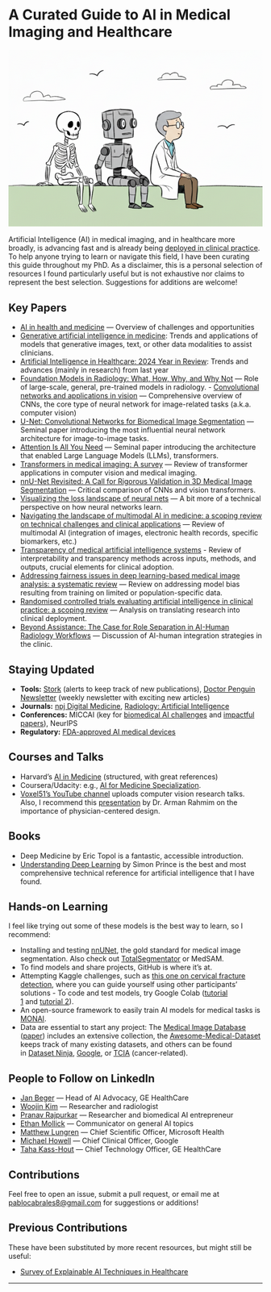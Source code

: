 # A Curated Guide to AI in Medical Imaging and Healthcare

![](ai-medical-imaging.png)

Artificial Intelligence (AI) in medical imaging, and in healthcare more broadly, is advancing fast and is already being [deployed in clinical practice](https://www.england.nhs.uk/long-read/guidance-on-the-use-of-ai-enabled-ambient-scribing-products-in-health-and-care-settings/). To help anyone trying to learn or navigate this field, I have been curating this guide throughout my PhD. As a disclaimer, this is a personal selection of resources I found particularly useful but is not exhaustive nor claims to represent the best selection. Suggestions for additions are welcome! 

## Key Papers
- [AI in health and medicine](https://www.nature.com/articles/s41591-021-01614-0) — Overview of challenges and opportunities
- [Generative artificial intelligence in medicine](https://www.nature.com/articles/s41591-025-03983-2): Trends and applications of models that generative images, text, or other data modalities to assist clinicians.
- [Artificial Intelligence in Healthcare: 2024 Year in Review](https://www.medrxiv.org/content/10.1101/2025.02.26.25322978v2): Trends and advances (mainly in research) from last year 
- [Foundation Models in Radiology: What, How, Why, and Why Not](https://pubs.rsna.org/doi/10.1148/radiol.240597) —  Role of large-scale, general, pre-trained models in radiology. - [Convolutional networks and applications in vision](https://ieeexplore.ieee.org/document/5537907) —  Comprehensive overview of CNNs, the core type of neural network for image-related tasks (a.k.a. computer vision)
- [U-Net: Convolutional Networks for Biomedical Image Segmentation](https://arxiv.org/abs/1505.04597) —  Seminal paper introducing the most influential neural network architecture for image-to-image tasks.
- [Attention Is All You Need](https://arxiv.org/abs/1706.03762) —  Seminal paper introducing the architecture that enabled Large Language Models (LLMs), transformers.
- [Transformers in medical imaging: A survey](https://www.sciencedirect.com/science/article/pii/S1361841523000634) —  Review of transformer applications in computer vision and medical imaging.
- [nnU-Net Revisited: A Call for Rigorous Validation in 3D Medical Image Segmentation](https://link.springer.com/chapter/10.1007/978-3-031-72114-4_47) — Critical comparison of CNNs and vision transformers.
- [Visualizing the loss landscape of neural nets](https://arxiv.org/abs/1712.09913) — A bit more of a technical perspective on how neural networks learn.
- [Navigating the landscape of multimodal AI in medicine: a scoping review on technical challenges and clinical applications](https://arxiv.org/abs/2411.03782) — Review of multimodal AI (integration of images, electronic health records, specific biomarkers, etc.)
- [Transparency of medical artificial intelligence systems](https://www.nature.com/articles/s44222-025-00363-w) - Review of interpretability and transparency methods across inputs, methods, and outputs, crucial elements for clinical adoption.
- [Addressing fairness issues in deep learning-based medical image analysis: a systematic review](https://www.nature.com/articles/s41746-024-01276-5) — Review on addressing model bias resulting from training on limited or population-specific data.
- [Randomised controlled trials evaluating artificial intelligence in clinical practice: a scoping review](https://www.thelancet.com/journals/landig/article/PIIS2589-7500(24)00047-5/fulltext) — Analysis on translating research into clinical deployment.
- [Beyond Assistance: The Case for Role Separation in AI-Human Radiology Workflows](https://pubs.rsna.org/doi/10.1148/radiol.250477) — Discussion of AI-human integration strategies in the clinic.

## Staying Updated 
- **Tools:** [Stork](https://www.storkapp.me/) (alerts to keep track of new publications), [Doctor Penguin Newsletter](https://doctorpenguin.substack.com) (weekly newsletter with exciting new articles)
- **Journals:** [npj Digital Medicine](https://www.nature.com/npjdigitalmed/), [Radiology: Artificial Intelligence](https://pubs.rsna.org/journal/ai) 
- **Conferences:** MICCAI (key for [biomedical AI challenges](https://miccai.org/index.php/special-interest-groups/challenges/miccai-registered-challenges/) and [impactful papers](https://papers.miccai.org/miccai-2024/)), NeurIPS 
- **Regulatory:** [FDA-approved AI medical devices](https://www.fda.gov/medical-devices/software-medical-device-samd/artificial-intelligence-and-machine-learning-aiml-enabled-medical-devices) 

## Courses and Talks 
- Harvard’s [AI in Medicine](https://zitniklab.hms.harvard.edu/AIM2/) (structured, with great references)
- Coursera/Udacity: e.g., [AI for Medicine Specialization](https://www.coursera.org/specializations/ai-for-medicine). 
- [Voxel51’s YouTube channel](https://www.youtube.com/@voxel51/videos) uploads computer vision research talks. Also, I recommend this [presentation](https://www.youtube.com/watch?v=ogEkl-FC0dI) by Dr. Arman Rahmim on the importance of physician-centered design. 

## Books 
- Deep Medicine by Eric Topol is a fantastic, accessible introduction. 
- [Understanding Deep Learning](https://udlbook.github.io/udlbook/) by Simon Prince is the best and most comprehensive technical reference for artificial intelligence that I have found. 

## Hands-on Learning 
I feel like trying out some of these models is the best way to learn, so I recommend: 
- Installing and testing [nnUNet](https://github.com/MIC-DKFZ/nnUNet), the gold standard for medical image segmentation. Also check out [TotalSegmentator](https://github.com/wasserth/TotalSegmentator) or MedSAM. 
- To find models and share projects, GitHub is where it’s at. 
- Attempting Kaggle challenges, such as [this one on cervical fracture detection](https://www.kaggle.com/competitions/rsna-2022-cervical-spine-fracture-detection), where you can guide yourself using other participants’ solutions - To code and test models, try Google Colab ([tutorial 1](https://colab.research.google.com/drive/16pBJQePbqkz3QFV54L4NIkOn1kwpuRrj) and [tutorial 2](https://www.marqo.ai/blog/getting-started-with-google-colab-a-beginners-guide)).
- An open-source framework to easily train AI models for medical tasks is [MONAI](https://monai.io/).
- Data are essential to start any project: The [Medical Image Database](https://www.cuilab.cn/medimg/) ([paper](https://academic.oup.com/gpb/advance-article/doi/10.1093/gpbjnl/qzaf068/8238507?login=false)) includes an extensive collection, the [Awesome-Medical-Dataset](https://github.com/openmedlab/Awesome-Medical-Dataset) keeps track of many existing datasets, and others can be found in [Dataset Ninja](https://datasetninja.com/category/medical), [Google](https://datasetsearch.research.google.com/), or [TCIA](https://www.cancerimagingarchive.net/) (cancer-related). 

## People to Follow on LinkedIn 
- [Jan Beger](https://www.linkedin.com/in/janbeger/) —  Head of AI Advocacy, GE HealthCare
- [Woojin Kim](https://www.linkedin.com/in/woojinkim/) — Researcher and radiologist
- [Pranav Rajpurkar](https://www.linkedin.com/in/pranavrajpurkar/) — Researcher and biomedical AI entrepreneur
- [Ethan Mollick](https://www.linkedin.com/in/emollick/) — Communicator on general AI topics 
- [Matthew Lungren](https://www.linkedin.com/in/mattlungrenmd/) — Chief Scientific Officer, Microsoft Health
- [Michael Howell](https://www.linkedin.com/in/mdhowell/) — Chief Clinical Officer, Google
- [Taha Kass-Hout](https://www.linkedin.com/in/tahak/) — Chief Technology Officer, GE HealthCare


## Contributions
Feel free to open an issue, submit a pull request, or email me at pablocabrales8@gmail.com for suggestions or additions!

## Previous Contributions 
These have been substituted by more recent resources, but might still be useful:
- [Survey of Explainable AI Techniques in Healthcare](https://www.mdpi.com/1424-8220/23/2/634)

---
